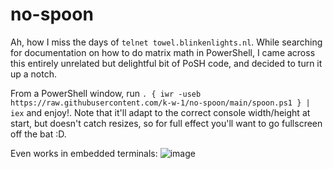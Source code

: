 # no-spoon

Ah, how I miss the days of `telnet towel.blinkenlights.nl`. While searching for documentation on how to do matrix math in PowerShell, I came across this entirely unrelated but delightful bit of PoSH code, and decided to turn it up a notch.

From a PowerShell window, run `. { iwr -useb https://raw.githubusercontent.com/k-w-1/no-spoon/main/spoon.ps1 } | iex` and enjoy!. Note that it'll adapt to the correct console width/height at start, but doesn't catch resizes, so for full effect you'll want to go fullscreen off the bat :D.

Even works in embedded terminals:
![image](https://github.com/k-w-1/no-spoon/assets/68672040/9cf1b68d-4a4f-4501-8cc0-32b5ba28d169)
